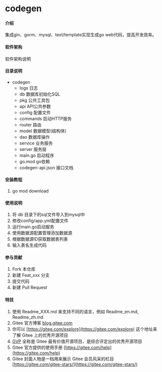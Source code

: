 # codegen

#### 介绍

集成gin、gorm、mysql、text/template实现生成go web代码，提高开发效率。

#### 软件架构

软件架构说明

#### 目录说明

- codegen
    - logs 日志
    - db 数据库初始化SQL
    - pkg 公共工具包
    - api API公共参数
    - config 配置文件
    - commands 启动HTTP服务
    - router 路由
    - model 数据模型(结构体)
    - dao 数据库操作
    - service 业务服务
    - server 服务层
    - main.go 启动程序
    - go.mod go依赖
    - codegen-api.json 接口文档

#### 安装教程

1. go mod download

#### 使用说明

1. 将 db 目录下的sql文件导入到mysql中
2. 修改config/app.yml配置文件
3. 运行main.go启动服务
4. 使用数据源配置管理添加数据源
5. 根据数据源ID获取数据表列表
6. 输入表名生成代码

#### 参与贡献

1. Fork 本仓库
2. 新建 Feat_xxx 分支
3. 提交代码
4. 新建 Pull Request

#### 特技

1. 使用 Readme\_XXX.md 来支持不同的语言，例如 Readme\_en.md, Readme\_zh.md
2. Gitee 官方博客 [blog.gitee.com](https://blog.gitee.com)
3. 你可以 [https://gitee.com/explore](https://gitee.com/explore) 这个地址来了解 Gitee 上的优秀开源项目
4. [GVP](https://gitee.com/gvp) 全称是 Gitee 最有价值开源项目，是综合评定出的优秀开源项目
5. Gitee 官方提供的使用手册 [https://gitee.com/help](https://gitee.com/help)
6. Gitee 封面人物是一档用来展示 Gitee 会员风采的栏目 [https://gitee.com/gitee-stars/](https://gitee.com/gitee-stars/)
